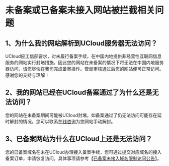 

# 未备案或已备案未接入网站被拦截相关问题

## 1、为什么我的网站解析到UCloud服务器无法访问？

UCloud应工信部要求，对未履行备案手续，在中国内地提供非经营性互联网信息服务的网站实行封堵措施。因此您的网站在未备案的情况下将无法在中国内地服务器访问，请您尽快在我司完成备案操作。管局审核通过后您的网站便可正常访问。感谢您的支持与理解！  

## 2、我的网站已经在UCloud备案通过了为什么还是无法访问？

您的网站在未备案期间可能被UCloud封堵，如备案通过了仍无法访问可能存在延时解封的情况。您可以联系[在线咨询](https://spt.ucloud.cn/30002)为您网站手动解封。

## 3、已备案网站为什么在UCloud上还是无法访问？

您的已备案域名在未在UCloud办理接入备案手续，您可通过提交对应域名的接入备案订单，申请恢复访问。具体事项请参考【[已备案未接入域名限制访问公告](https://docs.ucloud.cn/beian1/notice/notice21)】。



